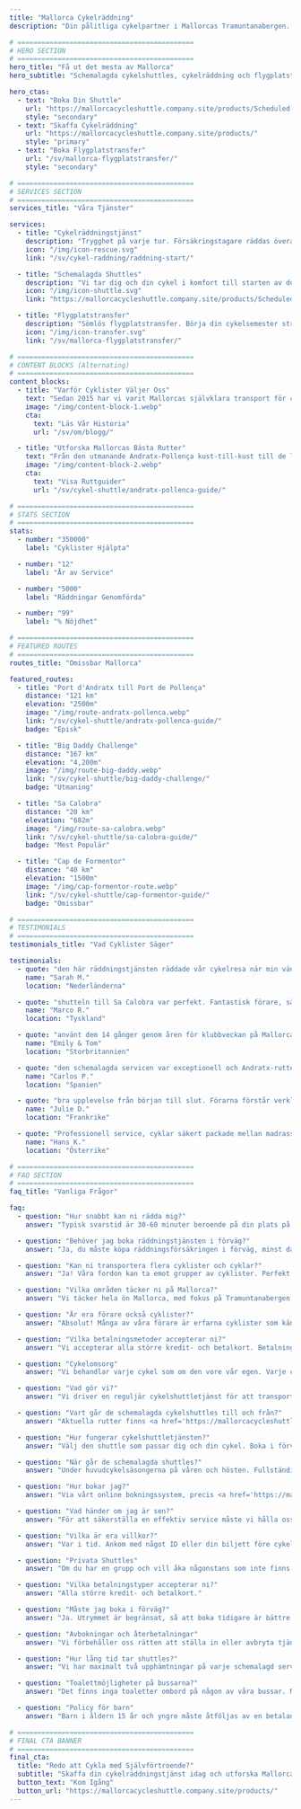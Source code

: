 ```yaml
---
title: "Mallorca Cykelräddning"
description: "Din pålitliga cykelpartner i Mallorcas Tramuntanabergen. Cykelräddningstjänst, shuttles och flygplatstransfer för cyklister."

# ============================================
# HERO SECTION
# ============================================
hero_title: "Få ut det mesta av Mallorca"
hero_subtitle: "Schemalagda cykelshuttles, cykelräddning och flygplatstransfer av cyklister för cyklister"

hero_ctas:
  - text: "Boka Din Shuttle"
    url: "https://mallorcacycleshuttle.company.site/products/Scheduled-Bike-Buses-c15728235"
    style: "secondary"
  - text: "Skaffa Cykelräddning"
    url: "https://mallorcacycleshuttle.company.site/products/"
    style: "primary"
  - text: "Boka Flygplatstransfer"
    url: "/sv/mallorca-flygplatstransfer/"
    style: "secondary"

# ============================================
# SERVICES SECTION
# ============================================
services_title: "Våra Tjänster"

services:
  - title: "Cykelräddningstjänst"
    description: "Trygghet på varje tur. Försäkringstagare räddas överallt på Mallorca om cykeln eller kroppen går sönder."
    icon: "/img/icon-rescue.svg"
    link: "/sv/cykel-raddning/raddning-start/"

  - title: "Schemalagda Shuttles"
    description: "Vi tar dig och din cykel i komfort till starten av de ikoniska enkelriktade rutterna."
    icon: "/img/icon-shuttle.svg"
    link: "https://mallorcacycleshuttle.company.site/products/Scheduled-Bike-Buses-c15728235"

  - title: "Flygplatstransfer"
    description: "Sömlös flygplatstransfer. Börja din cykelsemester stressfritt från det ögonblick du landar."
    icon: "/img/icon-transfer.svg"
    link: "/sv/mallorca-flygplatstransfer/"

# ============================================
# CONTENT BLOCKS (Alternating)
# ============================================
content_blocks:
  - title: "Varför Cyklister Väljer Oss"
    text: "Sedan 2015 har vi varit Mallorcas självklara transport för cyklister – vi kör shuttles, hanterar räddningar över hela ön och tar hand om cyklar som om de vore våra egna. Förvänta dig ett vänligt, pålitligt team, bekväma bussar och lokalkännedom du kan lita på."
    image: "/img/content-block-1.webp"
    cta:
      text: "Läs Vår Historia"
      url: "/sv/om/blogg/"

  - title: "Utforska Mallorcas Bästa Rutter"
    text: "Från den utmanande Andratx-Pollença kust-till-kust till de legendariska klättringarna från hamnarna i Sa Calobra och Valldemossa till de tysta vägarna inåt landet, Mallorca är ett cykelparadis i världsklass. Våra omfattande ruttguider hjälper dig att planera dina perfekta enkelturer med detaljerade kartor, höjdprofiler och insidertips."
    image: "/img/content-block-2.webp"
    cta:
      text: "Visa Ruttguider"
      url: "/sv/cykel-shuttle/andratx-pollenca-guide/"

# ============================================
# STATS SECTION
# ============================================
stats:
  - number: "350000"
    label: "Cyklister Hjälpta"

  - number: "12"
    label: "År av Service"

  - number: "5000"
    label: "Räddningar Genomförda"

  - number: "99"
    label: "% Nöjdhet"

# ============================================
# FEATURED ROUTES
# ============================================
routes_title: "Omissbar Mallorca"

featured_routes:
  - title: "Port d'Andratx till Port de Pollença"
    distance: "121 km"
    elevation: "2500m"
    image: "/img/route-andratx-pollenca.webp"
    link: "/sv/cykel-shuttle/andratx-pollenca-guide/"
    badge: "Episk"

  - title: "Big Daddy Challenge"
    distance: "167 km"
    elevation: "4,200m"
    image: "/img/route-big-daddy.webp"
    link: "/sv/cykel-shuttle/big-daddy-challenge/"
    badge: "Utmaning"

  - title: "Sa Calobra"
    distance: "20 km"
    elevation: "682m"
    image: "/img/route-sa-calobra.webp"
    link: "/sv/cykel-shuttle/sa-calobra-guide/"
    badge: "Mest Populär"

  - title: "Cap de Formentor"
    distance: "40 km"
    elevation: "1500m"
    image: "/img/cap-formentor-route.webp"
    link: "/sv/cykel-shuttle/cap-formentor-guide/"
    badge: "Omissbar"

# ============================================
# TESTIMONIALS
# ============================================
testimonials_title: "Vad Cyklister Säger"

testimonials:
  - quote: "den här räddningstjänsten räddade vår cykelresa när min vän fick ett mekaniskt problem. Professionellt, snabbt och vänligt. Rekommenderas starkt!"
    name: "Sarah M."
    location: "Nederländerna"

  - quote: "shutteln till Sa Calobra var perfekt. Fantastisk förare, säker cykeltransport och vi startade vår tur från exakt där vi ville med friska ben. Värt varje öre."
    name: "Marco R."
    location: "Tyskland"

  - quote: "använt dem 14 gånger genom åren för klubbveckan på Mallorca. Flygplatstransfer och schemalagd shuttle till Andratx. Tryggheten ensam är värd det. De här killarna vet vad de gör."
    name: "Emily & Tom"
    location: "Storbritannien"

  - quote: "den schemalagda servicen var exceptionell och Andratx-rutten gjorde vår cykelsemester. Kan inte vänta på att komma tillbaka nästa år!"
    name: "Carlos P."
    location: "Spanien"

  - quote: "bra upplevelse från början till slut. Förarna förstår verkligen cyklisters behov. Gjort fyra resor med dem nu."
    name: "Julie D."
    location: "Frankrike"

  - quote: "Professionell service, cyklar säkert packade mellan madrasser och rutterna är spektakulära. Rekommenderas starkt för seriösa cyklister."
    name: "Hans K."
    location: "Österrike"

# ============================================
# FAQ SECTION
# ============================================
faq_title: "Vanliga Frågor"

faq:
  - question: "Hur snabbt kan ni rädda mig?"
    answer: "Typisk svarstid är 30-60 minuter beroende på din plats på Mallorca. Vi har flera fordon stationerade över hela ön för snabb respons."

  - question: "Behöver jag boka räddningstjänsten i förväg?"
    answer: "Ja, du måste köpa räddningsförsäkringen i förväg, minst dagen innan användning (giltig för hela din vistelse)."

  - question: "Kan ni transportera flera cyklister och cyklar?"
    answer: "Ja! Våra fordon kan ta emot grupper av cyklister. Perfekt för cykelgrupper eller cykelklubbar."

  - question: "Vilka områden täcker ni på Mallorca?"
    answer: "Vi täcker hela ön Mallorca, med fokus på Tramuntanabergen där de bästa enkelriktade rutterna finns. Från Andratx till Pollença och överallt däremellan."

  - question: "Är era förare också cyklister?"
    answer: "Absolut! Många av våra förare är erfarna cyklister som känner till rutterna, utmaningarna och exakt vad du behöver."

  - question: "Vilka betalningsmetoder accepterar ni?"
    answer: "Vi accepterar alla större kredit- och betalkort. Betalning hanteras säkert genom Stripe bokningssystem."

  - question: "Cykelomsorg"
    answer: "Vi behandlar varje cykel som om den vore vår egen. Varje cykel packas säkert i specialanpassade släpvagnar, dämpade mellan madrasser, vilket säkerställer att den kommer fram i samma skick som när den packades före avfärd."

  - question: "Vad gör vi?"
    answer: "Vi driver en reguljär cykelshuttletjänst för att transportera dig och din cykel till starten av Mallorcas ikoniska enkelriktade bucketlist-rutter. Kolla in <a href='https://mallorcacycleshuttle.company.site/products/' target='_blank' rel='noopener noreferrer'>schemat här</a>. Vi erbjuder en cykel- och cyklarräddningstjänst vid haverier. <a href='https://mallorcacycleshuttle.company.site/products/' target='_blank' rel='noopener noreferrer'>Länk här</a>. Vi tillhandahåller privata flygplatstransfer med direkta offerter tillgängliga <a href='/sv/mallorca-flygplatstransfer/'>här</a>."

  - question: "Vart går de schemalagda cykelshuttles till och från?"
    answer: "Aktuella rutter finns <a href='https://mallorcacycleshuttle.company.site/products/' target='_blank' rel='noopener noreferrer'>här</a>."

  - question: "Hur fungerar cykelshuttletjänsten?"
    answer: "Välj den shuttle som passar dig och din cykel. Boka i förväg, då platserna är begränsade. Ankom minst 15 minuter före avresa med bevis på ID eller din biljett (att visa den på din telefon är idealiskt) för att få din cykel lastad. <a href='https://mallorcacycleshuttle.company.site/products/' target='_blank' rel='noopener noreferrer'>Boka här</a>. Njut av resan till din destination och älska turen tillbaka. Enkelt, effektivt och nödvändigt – förvandlar din dag till ett oförglömligt äventyr."

  - question: "När går de schemalagda shuttles?"
    answer: "Under huvudcykelsäsongerna på våren och hösten. Fullständigt cykelshuttleschema finns <a href='https://mallorcacycleshuttle.company.site/products/' target='_blank' rel='noopener noreferrer'>här</a>."

  - question: "Hur bokar jag?"
    answer: "Via vårt online bokningssystem, precis <a href='https://mallorcacycleshuttle.company.site/products/' target='_blank' rel='noopener noreferrer'>här</a>."

  - question: "Vad händer om jag är sen?"
    answer: "För att säkerställa en effektiv service måste vi hålla oss till vårt annonserade schema. Tyvärr kan vi inte vänta på försenade passagerare, eftersom detta påverkar både vår service och andra cyklister. Vänligen ankom till din valda avgångspunkt före cykelpackningstiden som anges på din biljett. Eftersom din frånvaro kan förhindra andra från att boka, kan vi inte utfärda återbetalningar för missade shuttles."

  - question: "Vilka är era villkor?"
    answer: "Var i tid. Ankom med något ID eller din biljett före cykelinlastningen som anges på din biljett. Fullständiga Villkor här."

  - question: "Privata Shuttles"
    answer: "Om du har en grupp och vill åka någonstans som inte finns i schemat eller vid en annan tid, vänligen <a href='/sv/cykel-shuttle/privata-shuttle-bokningar/'>boka här</a>."

  - question: "Vilka betalningstyper accepterar ni?"
    answer: "Alla större kredit- och betalkort."

  - question: "Måste jag boka i förväg?"
    answer: "Ja. Utrymmet är begränsat, så att boka tidigare är bättre än att boka senare för att undvika besvikelse. Vi rekommenderar också att boka din resa tidigt under din vistelse, vilket säkerställer friska ben och en reservdag om vädret skulle vara dåligt på din valda dag. <a href='https://mallorcacycleshuttle.company.site/products/' target='_blank' rel='noopener noreferrer'>Boka här</a>."

  - question: "Avbokningar och återbetalningar"
    answer: "Vi förbehåller oss rätten att ställa in eller avbryta tjänster efter behov och utan att utfärda förhandsbesked. I händelse av en shuttleinställning är en full återbetalning för köpta biljetter, eller överföring till en alternativ buss tillgänglig. Om du vill ändra din biljett till ett annat datum kan detta vara möjligt och kommer att avgöras från fall till fall. För fullständig återbetalnings- och avbokningsinformation, se de fullständiga Villkoren här."

  - question: "Hur lång tid tar shuttles?"
    answer: "Vi har maximalt två upphämtningar på varje schemalagd service. En exempeltjänst till Andratx är som följer: Port de Pollença, börja packa cyklar kl. 07:15, sedan vidare till Alcudia och börja packa cyklar kl. 07:35 med en genomsnittlig ankomsttid kl. 09:15 i Andratx, beroende på trafiken."

  - question: "Toalettmöjligheter på bussarna?"
    answer: "Det finns inga toaletter ombord på någon av våra bussar. Med en maximal restid på 90 minuter är det normalt inte nödvändigt! Var bara försiktig med mängden vätska du väljer att ha före och under resan."

  - question: "Policy för barn"
    answer: "Barn i åldern 15 år och yngre måste åtföljas av en betalande vuxen. Alla platser är prissatta lika."

# ============================================
# FINAL CTA BANNER
# ============================================
final_cta:
  title: "Redo att Cykla med Självförtroende?"
  subtitle: "Skaffa din cykelräddningstjänst idag och utforska Mallorca bekymmersfritt"
  button_text: "Kom Igång"
  button_url: "https://mallorcacycleshuttle.company.site/products/"
---
```

